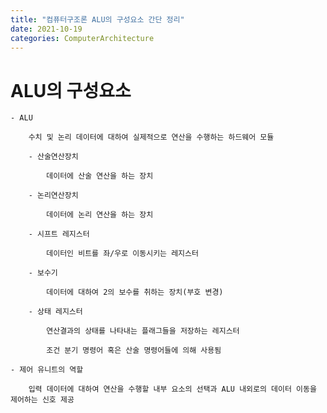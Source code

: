 ```yaml
---
title: "컴퓨터구조론 ALU의 구성요소 간단 정리"
date: 2021-10-19
categories: ComputerArchitecture
---
```


# ALU의 구성요소

    - ALU

        수치 및 논리 데이터에 대하여 실제적으로 연산을 수행하는 하드웨어 모듈

        - 산술연산장치

            데이터에 산술 연산을 하는 장치

        - 논리연산장치

            데이터에 논리 연산을 하는 장치

        - 시프트 레지스터

            데이터인 비트를 좌/우로 이동시키는 레지스터

        - 보수기

            데이터에 대하여 2의 보수를 취하는 장치(부호 변경)

        - 상태 레지스터

            연산결과의 상태를 나타내는 플래그들을 저장하는 레지스터

            조건 분기 명령어 혹은 산술 명령어들에 의해 사용됨

    - 제어 유니트의 역할

        입력 데이터에 대하여 연산을 수행할 내부 요소의 선택과 ALU 내외로의 데이터 이동을 제어하는 신호 제공
